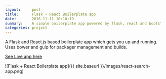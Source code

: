 ```yaml
---
layout:     post
title:      Flask + React Boilerplate app
date:       2016-11-11 10:10:19
summary:    A simple boilerplate app powered by flask, react and bootstrap. Uses bower and gulp.
categories: project
---
```



A Flask and React.js based boilerplate app which gets you up and running. Uses bower and gulp for packager management and builds.

[See Live app here](https://peaceful-headland-15265.herokuapp.com/)

![Flask + React Boilerplate app]({{ site.baseurl }}/images/react-search-app.png)
